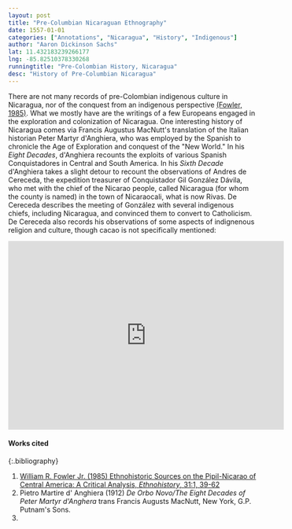```yaml
---
layout: post
title: "Pre-Columbian Nicaraguan Ethnography"
date: 1557-01-01
categories: ["Annotations", "Nicaragua", "History", "Indigenous"]
author: "Aaron Dickinson Sachs"
lat: 11.432183239266177
lng: -85.82510378330268
runningtitle: "Pre-Colombian History, Nicaragua"
desc: "History of Pre-Columbian Nicaragua"
---
```



There are not many records of pre-Colombian indigenous culture in Nicaragua, nor of the conquest from an indigenous perspective [(Fowler, 1985)](https://www.jstor.org/stable/482092). What we mostly have are the writings of a few Europeans engaged in the exploration and colonization of Nicaragua. One interesting history of Nicaragua comes via Francis Augustus MacNutt's translation of the Italian historian Peter Martyr d'Anghiera, who was employed by the Spanish to chronicle the Age of Exploration and conquest of the "New World." In his *Eight Decades*, d'Anghiera recounts the exploits of various Spanish Conquistadores in Central and South America. In his *Sixth Decade* d'Anghiera takes a slight detour to recount the observations of Andres de Cereceda, the expedition treasurer of Conquistador Gil González Dávila, who met with the chief of the Nicarao people, called Nicaragua (for whom the county is named) in the town of Nicaraocali, what is now Rivas.  De Cereceda describes the meeting of González with several indigenous chiefs, including Nicaragua, and convinced them to convert to Catholicism. De Cereceda also records his observations of some aspects of indignenous religion and culture, though cacao is not specifically mentioned:
<iframe src="https://archive.org/details/deorbenovoeightd02angh/page/220/mode/2up" width="560" height="384" frameborder="0" webkitallowfullscreen="true" mozallowfullscreen="true" allowfullscreen></iframe>

#### Works cited

{:.bibliography}
1. [William R. Fowler Jr. (1985) Ethnohistoric Sources on the Pipil-Nicarao of Central America: A Critical Analysis, *Ethnohistory*, 31:1, 39-62](https://www.jstor.org/stable/482092)
2. Pietro Martire d' Anghiera (1912) *De Orbo Novo/The Eight Decades of Peter Martyr d'Anghera* trans Francis Augusts MacNutt, New York, G.P. Putnam's Sons.
3.
